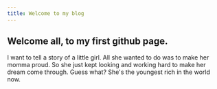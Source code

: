 ```yaml
---
title: Welcome to my blog
---
```

## Welcome all, to my first github page.
I want to tell a story of a little girl. 
All she wanted to do was to make her momma proud.
So she just kept looking and working hard to make her dream come through.
Guess what?
She's the youngest rich in the world now.
